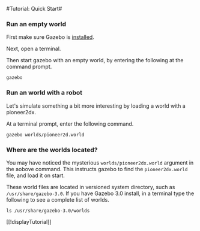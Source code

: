 #Tutorial: Quick Start# 

### Run an empty world

First make sure Gazebo is [installed](http://gazebosim.org/#download).

Next, open a terminal.

Then start gazebo with an empty world, by entering the following at the command prompt.

~~~
gazebo
~~~

### Run an world with a robot

Let's simulate something a bit more interesting by loading a world with a pioneer2dx.

At a terminal prompt, enter the following command.

~~~
gazebo worlds/pioneer2d.world
~~~

### Where are the worlds located?

You may have noticed the mysterious `worlds/pioneer2dx.world` argument in the aobove command. This instructs gazebo to find the `pioneer2dx.world` file, and load it on start.

These world files are located in versioned system directory, such as `/usr/share/gazebo-3.0`. If you have Gazebo 3.0 install, in a terminal type the following to see a complete list of worlds.

~~~
ls /usr/share/gazebo-3.0/worlds
~~~

<include from="/#include/" src='http://bitbucket.org/osrf/gazebo/raw/gazebo_2.2/examples/plugins/hello_world/hello_world.cc' />

[[!displayTutorial]]
